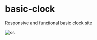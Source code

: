 # basic-clock

Responsive and functional basic clock site

![ss](https://user-images.githubusercontent.com/102031418/188623201-d6b59f88-44e3-4c6a-9f98-2b2558a53cf1.png)
